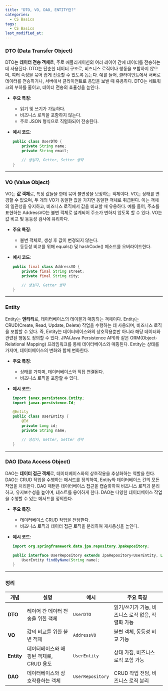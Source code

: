 ```yaml
---
title: "DTO, VO, DAO, ENTITY란?"
categories:
  - CS Basics
tags:
  - CS Basics
last_modified_at: 
---
```


### DTO (Data Transfer Object)
DTO는 **데이터 전송 객체**로, 주로 애플리케이션의 여러 레이어 간에 데이터를 전송하는 데 사용된다. DTO는 단순한 데이터 구조로, 비즈니스 로직이나 행동을 포함하지 않으며, 여러 속성을 묶어 쉽게 전송할 수 있도록 돕는다. 예를 들어, 클라이언트에서 서버로 데이터를 전송하거나, 서버에서 클라이언트로 응답을 보낼 때 유용하다. DTO는 네트워크의 부하를 줄이고, 데이터 전송의 효율성을 높인다.

- **주요 특징**:
  - 읽기 및 쓰기가 가능하다.
  - 비즈니스 로직을 포함하지 않는다.
  - 주로 JSON 형식으로 직렬화되어 전송된다.

- **예시 코드**:
    ```java
    public class UserDTO {
        private String name;
        private String email;

        // 생성자, Getter, Setter 생략
    }
    ```

---

### VO (Value Object)
VO는 **값 객체**로, 특정 값들을 한데 묶어 불변성을 보장하는 객체이다. VO는 상태를 변경할 수 없으며, 두 개의 VO가 동일한 값을 가지면 동일한 객체로 취급된다. 이는 객체의 일관성을 유지하고, 비즈니스 로직에서 값을 비교할 때 유용하다. 예를 들어, 주소를 표현하는 AddressVO는 불변 객체로 설계되어 주소가 변하지 않도록 할 수 있다. VO는 값 비교 및 동등성 검사에 유리하다.

- **주요 특징**:
  - 불변 객체로, 생성 후 값이 변경되지 않는다.
  - 동등성 비교를 위해 equals() 및 hashCode() 메소드를 오버라이드한다.

- **예시 코드**:
    ```java
    public final class AddressVO {
        private final String street;
        private final String city;

        // 생성자, Getter 생략
    }
    ```

---

### Entity
Entity는 **엔티티**로, 데이터베이스의 테이블과 매핑되는 객체이다. Entity는 CRUD(Create, Read, Update, Delete) 작업을 수행하는 데 사용되며, 비즈니스 로직을 포함할 수 있다. 즉, Entity는 데이터베이스와의 상호작용뿐만 아니라 해당 데이터와 관련된 행동도 정의할 수 있다. JPA(Java Persistence API)와 같은 ORM(Object-Relational Mapping) 프레임워크를 통해 데이터베이스와 매핑된다. Entity는 상태를 가지며, 데이터베이스의 변화와 함께 변화한다.

- **주요 특징**:
  - 상태를 가지며, 데이터베이스와 직접 연결된다.
  - 비즈니스 로직을 포함할 수 있다.

- **예시 코드**:
    ```java
    import javax.persistence.Entity;
    import javax.persistence.Id;

    @Entity
    public class UserEntity {
        @Id
        private Long id;
        private String name;

        // 생성자, Getter, Setter 생략
    }
    ```

---

### DAO (Data Access Object)
DAO는 **데이터 접근 객체**로, 데이터베이스와의 상호작용을 추상화하는 역할을 한다. DAO는 CRUD 작업을 수행하는 메서드를 정의하여, Entity와 데이터베이스 간의 모든 작업을 처리한다. DAO 패턴은 데이터베이스 접근을 캡슐화하여 비즈니스 로직과 분리하고, 유지보수성을 높이며, 테스트를 용이하게 한다. DAO는 다양한 데이터베이스 작업을 수행할 수 있는 메서드를 정의한다.

- **주요 특징**:
  - 데이터베이스 CRUD 작업을 전담한다.
  - 비즈니스 로직과 데이터 접근 로직을 분리하여 재사용성을 높인다.

- **예시 코드**:
    ```java
    import org.springframework.data.jpa.repository.JpaRepository;

    public interface UserRepository extends JpaRepository<UserEntity, Long> {
        UserEntity findByName(String name);
    }
    ```

---

### 정리
| 개념    | 설명                                          | 예시                          | 주요 특징                             |
|---------|-----------------------------------------------|-------------------------------|--------------------------------------|
| **DTO** | 레이어 간 데이터 전송을 위한 객체            | `UserDTO`                     | 읽기/쓰기가 가능, 비즈니스 로직 없음, 직렬화 가능 |
| **VO**  | 값의 비교를 위한 불변 객체                   | `AddressVO`                   | 불변 객체, 동등성 비교 가능         |
| **Entity** | 데이터베이스와 매핑된 객체로, CRUD 용도 | `UserEntity`                  | 상태 가짐, 비즈니스 로직 포함 가능  |
| **DAO** | 데이터베이스와 상호작용하는 객체            | `UserRepository`              | CRUD 작업 전담, 비즈니스 로직 분리   |
